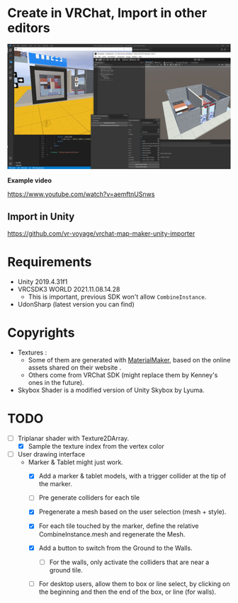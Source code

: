 # Create in VRChat, Import in other editors

![Create in VRChat, Import in other editors](https://raw.githubusercontent.com/vr-voyage/vrchat-map-maker/main/Screenshots/MapMaker-FirstAlpha.png)

**Example video**

https://www.youtube.com/watch?v=aemftnUSnws

## Import in Unity

https://github.com/vr-voyage/vrchat-map-maker-unity-importer

# Requirements

* Unity 2019.4.31f1
* VRCSDK3 WORLD 2021.11.08.14.28
  * This is important, previous SDK won't allow
    `CombineInstance`.
* UdonSharp (latest version you can find)

# Copyrights

* Textures :
  * Some of them are generated with
  [MaterialMaker](https://materialmaker.org), based on
  the online assets shared on their website .
  * Others come from VRChat SDK (might replace them
    by Kenney's ones in the future).
* Skybox Shader is a modified version of Unity
  Skybox by Lyuma.

# TODO

* [ ] Triplanar shader with Texture2DArray.
  * [x] Sample the texture index from the vertex color
* [ ] User drawing interface
  * Marker & Tablet might just work.
    * [x] Add a marker & tablet models, with a trigger collider
      at the tip of the marker.
    * [ ] Pre generate colliders for each tile
    * [x] Pregenerate a mesh based on the user selection (mesh + style).
    * [x] For each tile touched by the marker, define the
      relative CombineInstance.mesh and regenerate the Mesh.
    * [x] Add a button to switch from the Ground to the Walls.
      * [ ] For the walls, only activate the colliders that are near
            a ground tile.
    * [ ] For desktop users, allow them to box or line
          select, by clicking on the beginning and then the end
          of the box, or line (for walls).

